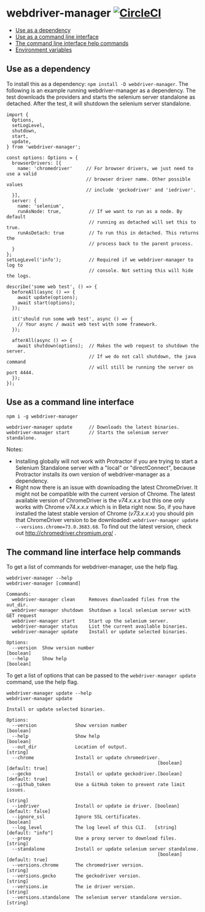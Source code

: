 # webdriver-manager [![CircleCI](https://circleci.com/gh/angular/webdriver-manager/tree/replacement.svg?style=svg)](https://circleci.com/gh/angular/webdriver-manager/tree/replacement)

* [Use as a dependency](#use-as-a-dependency)
* [Use as a command line interface](#use-as-a-command-line-interface)
* [The command line interface help commands](#the-command-line-interface-help-commands)
* [Environment variables](docs/env_vars.md)


## Use as a dependency

To install this as a dependency: `npm install -D webdriver-manager`. The
following is an example running webdriver-manager as a dependency.
The test downloads the providers and starts the selenium server standalone as
detached. After the test, it will shutdown the selenium server standalone.


```
import {
  Options,
  setLogLevel,
  shutdown,
  start,
  update,
} from 'webdriver-manager';

const options: Options = {
  browserDrivers: [{
    name: 'chromedriver'     // For browser drivers, we just need to use a valid
                             // browser driver name. Other possible values
                             // include 'geckodriver' and 'iedriver'.
  }],
  server: {
    name: 'selenium',
    runAsNode: true,          // If we want to run as a node. By default
                              // running as detached will set this to true.
    runAsDetach: true         // To run this in detached. This returns the
                              // process back to the parent process.
  }
};
setLogLevel('info');          // Required if we webdriver-manager to log to
                              // console. Not setting this will hide the logs.

describe('some web test', () => {
  beforeAll(async () => {
    await update(options);
    await start(options);
  });

  it('should run some web test', async () => {
    // Your async / await web test with some framework.
  });

  afterAll(async () => {
    await shutdown(options);  // Makes the web request to shutdown the server.
                              // If we do not call shutdown, the java command
                              // will still be running the server on port 4444.
  });
});

```

## Use as a command line interface

```
npm i -g webdriver-manager

webdriver-manager update      // Downloads the latest binaries.
webdriver-manager start       // Starts the selenium server standalone.
```

Notes:
* Installing globally will not work with Protractor if you are trying to
start a Selenium Standalone server with a "local" or "directConnect", because
Protractor installs its own version of webdriver-manager as a dependency.
* Right now there is an issue with downloading the latest ChromeDriver.
It might not be compatible with the current version of Chrome.
The latest available version of ChromeDriver is the *v74.x.x.x*
but this one only works with Chrome *v74.x.x.x* which is in Beta right now.
So, if you have installed the latest stable version of Chrome (*v73.x.x.x*)
you should pin that ChromeDriver version to be
downloaded: `webdriver-manager update --versions.chrome=73.0.3683.68`.
To find out the latest version, check out http://chromedriver.chromium.org/ .

## The command line interface help commands

To get a list of commands for webdriver-manager, use the help flag.

```
webdriver-manager --help
webdriver-manager [command]

Commands:
  webdriver-manager clean     Removes downloaded files from the out_dir.
  webdriver-manager shutdown  Shutdown a local selenium server with GET request
  webdriver-manager start     Start up the selenium server.
  webdriver-manager status    List the current available binaries.
  webdriver-manager update    Install or update selected binaries.

Options:
  --version  Show version number                                       [boolean]
  --help     Show help                                                 [boolean]
```

To get a list of options that can be passed to the `webdriver-manager update`
command, use the help flag.

```
webdriver-manager update --help
webdriver-manager update

Install or update selected binaries.

Options:
  --version              Show version number                           [boolean]
  --help                 Show help                                     [boolean]
  --out_dir              Location of output.                            [string]
  --chrome               Install or update chromedriver.
                                                       [boolean] [default: true]
  --gecko                Install or update geckodriver.[boolean] [default: true]
  --github_token         Use a GitHub token to prevent rate limit issues.
                                                                        [string]
  --iedriver             Install or update ie driver. [boolean] [default: false]
  --ignore_ssl           Ignore SSL certificates.                      [boolean]
  --log_level            The log level of this CLI.   [string] [default: "info"]
  --proxy                Use a proxy server to download files.          [string]
  --standalone           Install or update selenium server standalone.
                                                       [boolean] [default: true]
  --versions.chrome      The chromedriver version.                      [string]
  --versions.gecko       The geckodriver version.                       [string]
  --versions.ie          The ie driver version.                         [string]
  --versions.standalone  The selenium server standalone version.        [string]
```